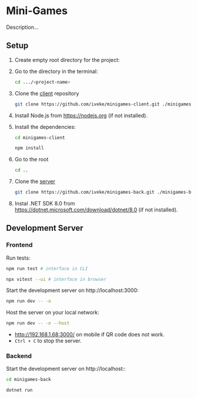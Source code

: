 # Mini-Games

Description...

## Setup

1. Create empty root directory for the project:
2. Go to the directory in the terminal:
    ```bash
    cd .../<project-name>
    ```
3. Clone the [client](https://github.com/iveke/minigames-client.git) repository
    ```bash
    git clone https://github.com/iveke/minigames-client.git ./minigames-client
    ```
4. Install Node.js from https://nodejs.org (if not installed).
5. Install the dependencies:
    ```bash
    cd minigames-client 
    ```
   ```bash
   npm install
    ```

6. Go to the root

    ```bash
    cd ..
    ```

7. Clone the [server](https://github.com/iveke/minigames-back.git)
    ```bash
    git clone https://github.com/iveke/minigames-back.git ./minigames-back

    ```

8. Instal .NET SDK 8.0 from https://dotnet.microsoft.com/download/dotnet/8.0 (if not installed).



## Development Server

### Frontend
Run tests:

```bash
npm run test # interface in CLI
```
```bash
npx vitest --ui # interface in browser
```
Start the development server on http://localhost:3000:

```bash
npm run dev -- -o
```

Host the server on your local network:

```bash
npm run dev -- -o --host
```

* http://192.168.1.68:3000/ on mobile if QR code does not work.
* `Ctrl + C` to stop the server.

### Backend

Start the development server on http://localhost::
```bash
cd minigames-back
```
```bash
dotnet run
```
[//]: # (## Production)

[//]: # ()

[//]: # (Build the application for production:)

[//]: # ()

[//]: # (```bash)

[//]: # (npm run build)

[//]: # (```)

[//]: # ()

[//]: # (Locally preview production build:)

[//]: # ()

[//]: # (```bash)

[//]: # (npm run preview)

[//]: # (```)

[//]: # ()

[//]: # (Check out the [deployment documentation]&#40;https://nuxt.com/docs/getting-started/deployment&#41; for more information.)
